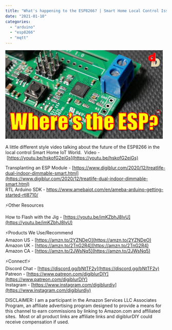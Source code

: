 ```yaml
---
title: "What's happening to the ESP8266? | Smart Home Local Control Issues"
date: "2021-01-10"
categories: 
  - "arduino"
  - "esp8266"
  - "mqtt"
---
```


[![](images/where_esp3.jpg)](https://1.bp.blogspot.com/-DqQtTw7pnKM/X_pmWrNUhnI/AAAAAAAEmFM/rbBpLO74fRwFW2HSKHBEfTqJhCADRMOpwCLcBGAsYHQ/s1280/where_esp3.jpg)

  

A little different style video talking about the future of the ESP8266 in the local control Smart Home IoT World.  Video - [https://youtu.be/hskofG2eiGs](https://youtu.be/hskofG2eiGs)  
  

  

Transplanting an ESP Module - [https://www.digiblur.com/2020/12/treatlife-dual-indoor-dimmable-smart.html](https://www.digiblur.com/2020/12/treatlife-dual-indoor-dimmable-smart.html)  
RTL Arduino SDK - [https://www.amebaiot.com/en/ameba-arduino-getting-started-rtl8710/  
](https://www.amebaiot.com/en/ameba-arduino-getting-started-rtl8710/)  

⚡Other Resources

How to Flash with the Jig - [https://youtu.be/imKZbhJ8lvU](https://youtu.be/imKZbhJ8lvU)  
  

⚡Products We Use/Recommend  
Amazon US - [https://amzn.to/2YZNDeO](https://amzn.to/2YZNDeO)  
Amazon UK - [https://amzn.to/2TnG2R4](https://amzn.to/2TnG2R4)  
Amazon CA - [https://amzn.to/2JWsNq5](https://amzn.to/2JWsNq5)  
  

⚡Connect!⚡  
Discord Chat - [https://discord.gg/bNtTF2v](https://discord.gg/bNtTF2v)  
Patreon - [https://www.patreon.com/digiblurDIY](https://www.patreon.com/digiblurDIY)  
Instagram - [https://www.instagram.com/digiblurdiy](https://www.instagram.com/digiblurdiy)  
  

DISCLAIMER: I am a participant in the Amazon Services LLC Associates Program, an affiliate advertising program designed to provide a means for this channel to earn commissions by linking to Amazon.com and affiliated sites.  Most or all product links are affiliate links and digiblurDIY could receive compensation if used.
